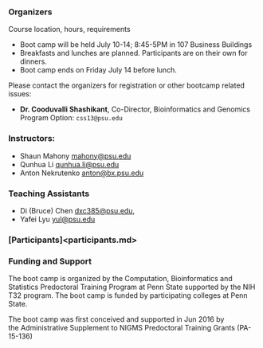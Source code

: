### Organizers

Course location, hours, requirements

* Boot camp will be held July 10-14; 8:45-5PM in 107 Business Buildings
* Breakfasts and lunches are planned. Participants are on their own for dinners.
* Boot camp ends on Friday July 14 before lunch.

Please contact the organizers for registration or other bootcamp related issues:

* **Dr. Cooduvalli Shashikant**, Co-Director, Bioinformatics and Genomics Program Option: `css13@psu.edu`

### Instructors:

* Shaun Mahony <mahony@psu.edu>
* Qunhua Li <qunhua.li@psu.edu>
* Anton Nekrutenko <anton@bx.psu.edu>

### Teaching Assistants

* Di (Bruce) Chen <dxc385@psu.edu>, 
* Yafei Lyu <yul@psu.edu>

### [Participants]<participants.md>

### Funding and Support

The boot camp is organized by the Computation, Bioinformatics and Statistics Predoctoral Training Program at Penn State supported by the NIH T32 program. The boot camp is funded by participating colleges at Penn State. 

The boot camp was first conceived and supported in Jun 2016 by the Administrative Supplement to NIGMS Predoctoral Training Grants (PA-15-136)
